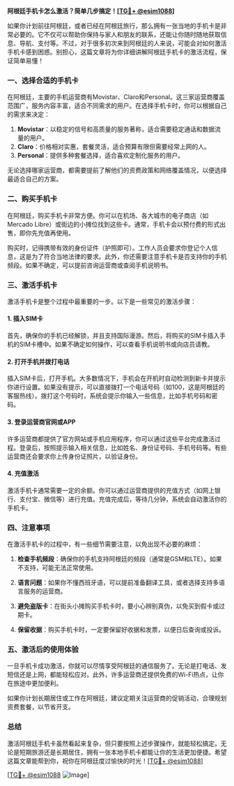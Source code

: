 **阿根廷手机卡怎么激活？简单几步搞定！[[TG💪+ @esim1088](https://t.me/s/esim1088)]**

如果你计划前往阿根廷，或者已经在阿根廷旅行，那么拥有一张当地的手机卡是非常必要的。它不仅可以帮助你保持与家人和朋友的联系，还能让你随时随地获取信息、导航、支付等。不过，对于很多初次来到阿根廷的人来说，可能会对如何激活手机卡感到困惑。别担心，这篇文章将为你详细讲解阿根廷手机卡的激活流程，保证简单易懂！

### 一、选择合适的手机卡

在阿根廷，主要的手机运营商有Movistar、Claro和Personal。这三家运营商覆盖范围广，服务内容丰富，适合不同需求的用户。在选择手机卡时，你可以根据自己的需求来决定：

1. **Movistar**：以稳定的信号和高质量的服务著称，适合需要稳定通话和数据流量的用户。
2. **Claro**：价格相对实惠，套餐灵活，适合预算有限但需要经常上网的人。
3. **Personal**：提供多种套餐选择，适合喜欢定制化服务的用户。

无论选择哪家运营商，都需要提前了解他们的资费政策和网络覆盖情况，以便选择最适合自己的方案。

### 二、购买手机卡

在阿根廷，购买手机卡非常方便。你可以在机场、各大城市的电子商店（如Mercado Libre）或街边的小摊位找到这些卡。通常，手机卡会以预付费的形式出售，即你先充值再使用。

购买时，记得携带有效的身份证件（护照即可）。工作人员会要求你登记个人信息，这是为了符合当地法律的要求。此外，你还需要注意手机卡是否支持你的手机频段。如果不确定，可以提前咨询运营商或查阅手机说明书。

### 三、激活手机卡

激活手机卡是整个过程中最重要的一步。以下是一些常见的激活步骤：

#### 1. 插入SIM卡

首先，确保你的手机已经解锁，并且支持国际漫游。然后，将购买的SIM卡插入手机的SIM卡槽中。如果不确定如何操作，可以查看手机说明书或向店员请教。

#### 2. 打开手机并拨打电话

插入SIM卡后，打开手机。大多数情况下，手机会在开机时自动检测到新卡并提示你进行设置。如果没有提示，可以直接拨打一个电话号码（如100，这是阿根廷的客服热线）。拨打这个号码时，系统会提示你输入一些信息，比如手机号码和密码。

#### 3. 登录运营商官网或APP

许多运营商都提供了官方网站或手机应用程序，你可以通过这些平台完成激活过程。登录后，按照提示输入相关信息，比如姓名、身份证号码、手机号码等。有些运营商还会要求你上传身份证照片，以验证身份。

#### 4. 充值激活

激活手机卡通常需要一定的余额。你可以通过运营商提供的充值方式（如网上银行、支付宝、微信等）进行充值。充值完成后，等待几分钟，系统会自动激活你的手机卡。

### 四、注意事项

在激活手机卡的过程中，有一些细节需要注意，以免出现不必要的麻烦：

1. **检查手机频段**：确保你的手机支持阿根廷的频段（通常是GSM和LTE）。如果不支持，可能无法正常使用。

2. **语言问题**：如果你不懂西班牙语，可以提前准备翻译工具，或者选择支持多语言服务的运营商。

3. **避免盗版卡**：在街头小摊购买手机卡时，要小心辨别真伪，以免买到假卡或过期卡。

4. **保留收据**：购买手机卡时，一定要保留好收据和发票，以便日后查询或投诉。

### 五、激活后的使用体验

一旦手机卡成功激活，你就可以尽情享受阿根廷的通信服务了。无论是打电话、发短信还是上网，都能轻松应对。此外，许多运营商还提供免费的Wi-Fi热点，让你在旅途中更加便利。

如果你计划长期居住或工作在阿根廷，建议定期关注运营商的促销活动，合理规划资费套餐，以节省开支。

### 总结

激活阿根廷手机卡虽然看起来复杂，但只要按照上述步骤操作，就能轻松搞定。无论是短期旅游还是长期居住，拥有一张本地手机卡都能让你的生活更加便捷。希望这篇文章能帮到你，祝你在阿根廷度过愉快的时光！[[TG💪+ @esim1088](https://t.me/s/esim1088)]

[[TG💪+ @esim1088](https://t.me/s/esim1088) ![Image](https://i.postimg.cc/4NQfJmqS/Snipaste-2025-05-13-00-14-12.png)]